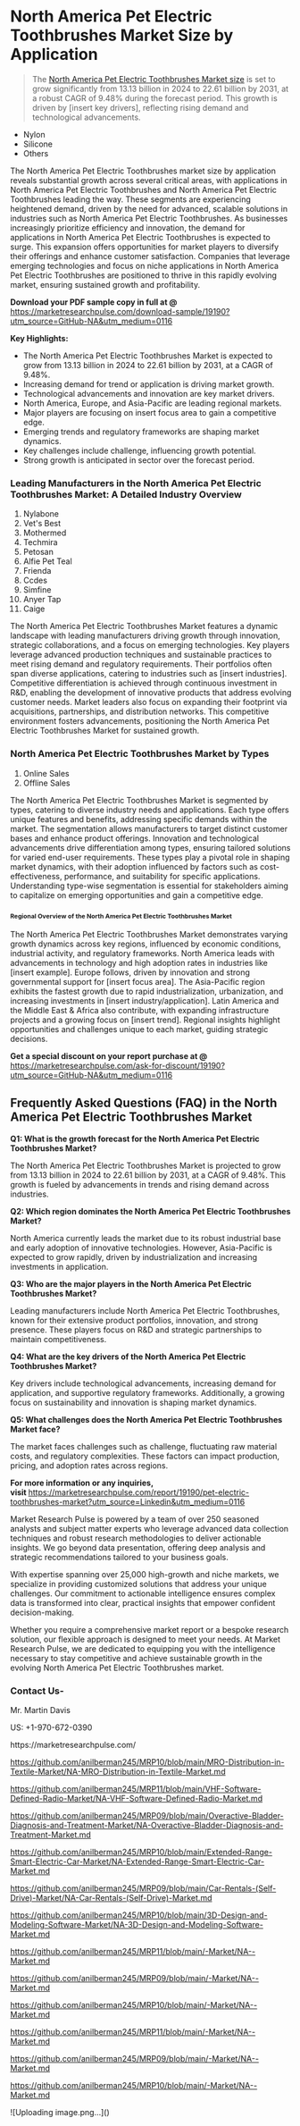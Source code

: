 <h1>North America Pet Electric Toothbrushes Market&nbsp;Size by Application</h1><blockquote><p>The <a href="https://marketresearchpulse.com/download-sample/19190?utm_source=GitHub-NA&amp;utm_medium=0116">North America Pet Electric Toothbrushes Market size</a> is set to grow significantly from 13.13 billion in 2024 to 22.61 billion by 2031, at a robust CAGR of 9.48% during the forecast period. This growth is driven by [insert key drivers], reflecting rising demand and technological advancements.</p></blockquote><ul><li>Nylon<li> Silicone<li> Others</li></ul><p>The North America Pet Electric Toothbrushes market size by application reveals substantial growth across several critical areas, with applications in North America Pet Electric Toothbrushes and North America Pet Electric Toothbrushes leading the way. These segments are experiencing heightened demand, driven by the need for advanced, scalable solutions in industries such as North America Pet Electric Toothbrushes. As businesses increasingly prioritize efficiency and innovation, the demand for applications in North America Pet Electric Toothbrushes is expected to surge. This expansion offers opportunities for market players to diversify their offerings and enhance customer satisfaction. Companies that leverage emerging technologies and focus on niche applications in North America Pet Electric Toothbrushes are positioned to thrive in this rapidly evolving market, ensuring sustained growth and profitability.</p><p><strong>Download your PDF sample copy in full at @ </strong><a href="https://marketresearchpulse.com/download-sample/19190?utm_source=GitHub-NA&amp;utm_medium=0116">https://marketresearchpulse.com/download-sample/19190?utm_source=GitHub-NA&amp;utm_medium=0116</a></p><p><strong>Key Highlights: </strong></p><ul><li>The North America Pet Electric Toothbrushes Market is expected to grow from 13.13 billion in 2024 to 22.61 billion by 2031, at a CAGR of 9.48%.</li><li>Increasing demand for trend or application is driving market growth.</li><li>Technological advancements and innovation are key market drivers.</li><li>North America, Europe, and Asia-Pacific are leading regional markets.</li><li>Major players are focusing on insert focus area to gain a competitive edge.</li><li>Emerging trends and regulatory frameworks are shaping market dynamics.</li><li>Key challenges include challenge, influencing growth potential.</li><li>Strong growth is anticipated in sector over the forecast period.</li></ul><h3>Leading Manufacturers in the North America Pet Electric Toothbrushes Market: A Detailed Industry Overview</h3><ol><li>Nylabone</li><li>Vet's Best</li><li>Mothermed</li><li>Techmira</li><li>Petosan</li><li>Alfie Pet Teal</li><li>Frienda</li><li>Ccdes</li><li>Simfine</li><li>Anyer Tap</li><li>Caige</li></ol><div class="flex max-w-full flex-col flex-grow"><div class="min-h-8 text-message flex w-full flex-col items-end gap-2 whitespace-normal break-words [.text-message+&amp;]:mt-5" dir="auto" data-message-author-role="assistant" data-message-id="fd8432e4-4910-450d-b182-61b7bfb0a01f" data-message-model-slug="gpt-4o"><div class="flex w-full flex-col gap-1 empty:hidden first:pt-[3px]"><div class="markdown prose w-full break-words dark:prose-invert light"><p>The North America Pet Electric Toothbrushes Market features a dynamic landscape with leading manufacturers driving growth through innovation, strategic collaborations, and a focus on emerging technologies. Key players leverage advanced production techniques and sustainable practices to meet rising demand and regulatory requirements. Their portfolios often span diverse applications, catering to industries such as [insert industries]. Competitive differentiation is achieved through continuous investment in R&amp;D, enabling the development of innovative products that address evolving customer needs. Market leaders also focus on expanding their footprint via acquisitions, partnerships, and distribution networks. This competitive environment fosters advancements, positioning the North America Pet Electric Toothbrushes Market for sustained growth.</p></div></div></div></div><h3>North America Pet Electric Toothbrushes Market by Types</h3><ol><li>Online Sales<li> Offline Sales</li></ol><div class="flex max-w-full flex-col flex-grow"><div class="min-h-8 text-message flex w-full flex-col items-end gap-2 whitespace-normal break-words [.text-message+&amp;]:mt-5" dir="auto" data-message-author-role="assistant" data-message-id="084470be-0bb7-4664-bddf-5156b4f41249" data-message-model-slug="gpt-4o-mini"><div class="flex w-full flex-col gap-1 empty:hidden first:pt-[3px]"><div class="markdown prose w-full break-words dark:prose-invert light"><p>The North America Pet Electric Toothbrushes Market is segmented by types, catering to diverse industry needs and applications. Each type offers unique features and benefits, addressing specific demands within the market. The segmentation allows manufacturers to target distinct customer bases and enhance product offerings. Innovation and technological advancements drive differentiation among types, ensuring tailored solutions for varied end-user requirements. These types play a pivotal role in shaping market dynamics, with their adoption influenced by factors such as cost-effectiveness, performance, and suitability for specific applications. Understanding type-wise segmentation is essential for stakeholders aiming to capitalize on emerging opportunities and gain a competitive edge.</p></div></div></div></div><h3><span style="font-size: 11px;">Regional Overview of the North America Pet Electric Toothbrushes Market</span></h3><div class="flex max-w-full flex-col flex-grow"><div class="min-h-8 text-message flex w-full flex-col items-end gap-2 whitespace-normal break-words [.text-message+&amp;]:mt-5" dir="auto" data-message-author-role="assistant" data-message-id="e9038762-ce64-4e30-91c9-9bd413514231" data-message-model-slug="gpt-4o-mini"><div class="flex w-full flex-col gap-1 empty:hidden first:pt-[3px]"><div class="markdown prose w-full break-words dark:prose-invert light"><p>The North America Pet Electric Toothbrushes Market demonstrates varying growth dynamics across key regions, influenced by economic conditions, industrial activity, and regulatory frameworks. North America leads with advancements in technology and high adoption rates in industries like [insert example]. Europe follows, driven by innovation and strong governmental support for [insert focus area]. The Asia-Pacific region exhibits the fastest growth due to rapid industrialization, urbanization, and increasing investments in [insert industry/application]. Latin America and the Middle East &amp; Africa also contribute, with expanding infrastructure projects and a growing focus on [insert trend]. Regional insights highlight opportunities and challenges unique to each market, guiding strategic decisions.</p></div></div></div></div><p><strong>Get a special discount on your report purchase at @ </strong><a href="https://marketresearchpulse.com/ask-for-discount/19190?utm_source=GitHub-NA&amp;utm_medium=0116">https://marketresearchpulse.com/ask-for-discount/19190?utm_source=GitHub-NA&amp;utm_medium=0116</a></p><h2>Frequently Asked Questions (FAQ) in the North America Pet Electric Toothbrushes Market</h2><p><strong>Q1: What is the growth forecast for the North America Pet Electric Toothbrushes Market?</strong></p><p>The North America Pet Electric Toothbrushes Market is projected to grow from 13.13 billion in 2024 to 22.61 billion by 2031, at a CAGR of 9.48%. This growth is fueled by advancements in trends and rising demand across industries.</p><p><strong>Q2: Which region dominates the North America Pet Electric Toothbrushes Market?</strong></p><p>North America currently leads the market due to its robust industrial base and early adoption of innovative technologies. However, Asia-Pacific is expected to grow rapidly, driven by industrialization and increasing investments in application.</p><p><strong>Q3: Who are the major players in the North America Pet Electric Toothbrushes Market?</strong></p><p>Leading manufacturers include North America Pet Electric Toothbrushes, known for their extensive product portfolios, innovation, and strong presence. These players focus on R&amp;D and strategic partnerships to maintain competitiveness.</p><p><strong>Q4: What are the key drivers of the North America Pet Electric Toothbrushes Market?</strong></p><p>Key drivers include technological advancements, increasing demand for application, and supportive regulatory frameworks. Additionally, a growing focus on sustainability and innovation is shaping market dynamics.</p><p><strong>Q5: What challenges does the North America Pet Electric Toothbrushes Market face?</strong></p><p>The market faces challenges such as challenge, fluctuating raw material costs, and regulatory complexities. These factors can impact production, pricing, and adoption rates across regions.</p><p><strong>For more information or any inquiries, visit&nbsp;</strong><a href="https://marketresearchpulse.com/report/19190/pet-electric-toothbrushes-market?utm_source=Linkedin&utm_medium=0116">https://marketresearchpulse.com/report/19190/pet-electric-toothbrushes-market?utm_source=Linkedin&utm_medium=0116</a></p><p>Market Research Pulse is powered by a team of over 250 seasoned analysts and subject matter experts who leverage advanced data collection techniques and robust research methodologies to deliver actionable insights. We go beyond data presentation, offering deep analysis and strategic recommendations tailored to your business goals.</p><p>With expertise spanning over 25,000 high-growth and niche markets, we specialize in providing customized solutions that address your unique challenges. Our commitment to actionable intelligence ensures complex data is transformed into clear, practical insights that empower confident decision-making.</p><p>Whether you require a comprehensive market report or a bespoke research solution, our flexible approach is designed to meet your needs. At Market Research Pulse, we are dedicated to equipping you with the intelligence necessary to stay competitive and achieve sustainable growth in the evolving North America Pet Electric Toothbrushes market.</p><h3><strong>Contact Us-</strong></h3><p>Mr. Martin Davis</p><p>US: +1-970-672-0390</p><p>https://marketresearchpulse.com/</p><p><a href="https://github.com/anilberman245/MRP10/blob/main/MRO-Distribution-in-Textile-Market/NA-MRO-Distribution-in-Textile-Market.md">https://github.com/anilberman245/MRP10/blob/main/MRO-Distribution-in-Textile-Market/NA-MRO-Distribution-in-Textile-Market.md</a></p><p><a href="https://github.com/anilberman245/MRP11/blob/main/VHF-Software-Defined-Radio-Market/NA-VHF-Software-Defined-Radio-Market.md">https://github.com/anilberman245/MRP11/blob/main/VHF-Software-Defined-Radio-Market/NA-VHF-Software-Defined-Radio-Market.md</a></p><p><a href="https://github.com/anilberman245/MRP09/blob/main/Overactive-Bladder-Diagnosis-and-Treatment-Market/NA-Overactive-Bladder-Diagnosis-and-Treatment-Market.md">https://github.com/anilberman245/MRP09/blob/main/Overactive-Bladder-Diagnosis-and-Treatment-Market/NA-Overactive-Bladder-Diagnosis-and-Treatment-Market.md</a></p><p><a href="https://github.com/anilberman245/MRP10/blob/main/Extended-Range-Smart-Electric-Car-Market/NA-Extended-Range-Smart-Electric-Car-Market.md">https://github.com/anilberman245/MRP10/blob/main/Extended-Range-Smart-Electric-Car-Market/NA-Extended-Range-Smart-Electric-Car-Market.md</a></p><p><a href="https://github.com/anilberman245/MRP09/blob/main/Car-Rentals-(Self-Drive)-Market/NA-Car-Rentals-(Self-Drive)-Market.md">https://github.com/anilberman245/MRP09/blob/main/Car-Rentals-(Self-Drive)-Market/NA-Car-Rentals-(Self-Drive)-Market.md</a></p><p><a href="https://github.com/anilberman245/MRP10/blob/main/3D-Design-and-Modeling-Software-Market/NA-3D-Design-and-Modeling-Software-Market.md">https://github.com/anilberman245/MRP10/blob/main/3D-Design-and-Modeling-Software-Market/NA-3D-Design-and-Modeling-Software-Market.md</a></p><p><a href="https://github.com/anilberman245/MRP11/blob/main/-Market/NA--Market.md">https://github.com/anilberman245/MRP11/blob/main/-Market/NA--Market.md</a></p><p><a href="https://github.com/anilberman245/MRP09/blob/main/-Market/NA--Market.md">https://github.com/anilberman245/MRP09/blob/main/-Market/NA--Market.md</a></p><p><a href="https://github.com/anilberman245/MRP10/blob/main/-Market/NA--Market.md">https://github.com/anilberman245/MRP10/blob/main/-Market/NA--Market.md</a></p><p><a href="https://github.com/anilberman245/MRP11/blob/main/-Market/NA--Market.md">https://github.com/anilberman245/MRP11/blob/main/-Market/NA--Market.md</a></p><p><a href="https://github.com/anilberman245/MRP09/blob/main/-Market/NA--Market.md">https://github.com/anilberman245/MRP09/blob/main/-Market/NA--Market.md</a></p><p><a href="https://github.com/anilberman245/MRP10/blob/main/-Market/NA--Market.md">https://github.com/anilberman245/MRP10/blob/main/-Market/NA--Market.md</a></p>
![Uploading image.png…]()
